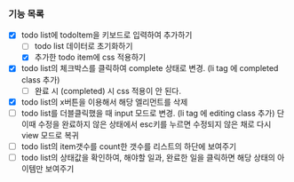 ### 기능 목록
- [x] todo list에 todoItem을 키보드로 입력하여 추가하기
    - [ ] todo list 데이터로 초기화하기
    - [x] 추가한 todo item에 css 적용하기
- [x] todo list의 체크박스를 클릭하여 complete 상태로 변경. (li tag 에 completed class 추가)
    - [ ] 완료 시 (completed) 시 css 적용이 안 된다.
- [x] todo list의 x버튼을 이용해서 해당 엘리먼트를 삭제
- [ ] todo list를 더블클릭했을 때 input 모드로 변경. (li tag 에 editing class 추가) 단 이때 수정을 완료하지 않은 상태에서 esc키를 누르면 수정되지 않은 채로 다시 view 모드로 복귀
- [ ] todo list의 item갯수를 count한 갯수를 리스트의 하단에 보여주기
- [ ] todo list의 상태값을 확인하여, 해야할 일과, 완료한 일을 클릭하면 해당 상태의 아이템만 보여주기
